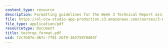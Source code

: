 ```yaml
---
content_type: resource
description: Formatting guidelines for the Week 3 Technical Report assignment.
file: https://ol-ocw-studio-app-production.s3.amazonaws.com/courses/3-014-materials-laboratory-fall-2006/72c7b97ed67c7f9126f936575978d03f_techrep_format.pdf
file_type: application/pdf
resourcetype: Document
title: techrep_format.pdf
uid: 72c7b97e-d67c-7f91-26f9-36575978d03f
---
```

